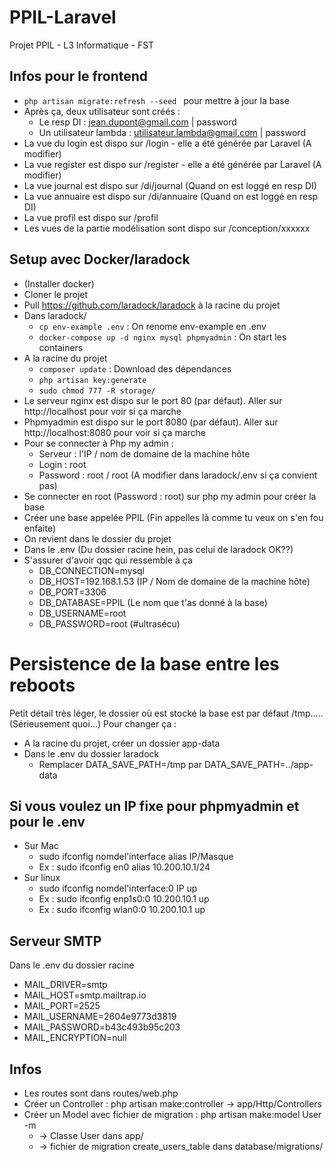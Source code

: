 # PPIL-Laravel
Projet PPIL - L3 Informatique - FST

## Infos pour le frontend
* ```php artisan migrate:refresh --seed ``` pour mettre à jour la base
* Après ça, deux utilisateur sont créés :
    * Le resp DI : jean.dupont@gmail.com | password
    * Un utilisateur lambda : utilisateur.lambda@gmail.com | password
* La vue du login est dispo sur /login - elle a été générée par Laravel (A modifier)
* La vue register est dispo sur /register - elle a été générée par Laravel (A modifier)
* La vue journal est dispo sur /di/journal (Quand on est loggé en resp DI)
* La vue annuaire est dispo sur /di/annuaire (Quand on est loggé en resp DI)
* La vue profil est dispo sur /profil
* Les vues de la partie modélisation sont dispo sur /conception/xxxxxx

## Setup avec Docker/laradock
* (Installer docker)
* Cloner le projet
* Pull https://github.com/laradock/laradock à la racine du projet
* Dans laradock/
    * ```cp env-example .env``` : On renome env-example en .env
    * ```docker-compose up -d nginx mysql phpmyadmin``` : On start les containers
* A la racine du projet
    * ``` composer update ``` : Download des dépendances
    * ``` php artisan key:generate ```
    * ```sudo chmod 777 -R storage/ ```
* Le serveur nginx est dispo sur le port 80 (par défaut). Aller sur http://localhost pour voir si ça marche 
* Phpmyadmin est dispo sur le port 8080 (par défaut). Aller sur http://localhost:8080 pour voir si ça marche
* Pour se connecter à Php my admin :
    * Serveur : l'IP / nom de domaine de la machine hôte 
    * Login : root
    * Password : root / root (A modifier dans laradock/.env si ça convient pas)
* Se connecter en root (Password : root) sur php my admin pour créer la base 
* Créer une base appelée PPIL (Fin appelles là comme tu veux on s'en fou enfaite)
* On revient dans le dossier du projet
* Dans le .env (Du dossier racine hein, pas celui de laradock OK??)
* S'assurer d'avoir qqc qui ressemble à ça
    * DB_CONNECTION=mysql
    * DB_HOST=192.168.1.53 (IP / Nom de domaine de la machine hôte)
    * DB_PORT=3306
    * DB_DATABASE=PPIL (Le nom que t'as donné à la base)
    * DB_USERNAME=root 
    * DB_PASSWORD=root (#ultrasécu)
    
# Persistence de la base entre les reboots
Petit détail très léger, le dossier où est stocké la base est par défaut /tmp..... (Sérieusement quoi...) 
Pour changer ça :
* A la racine du projet, créer un dossier app-data
* Dans le .env du dossier laradock
    * Remplacer DATA_SAVE_PATH=/tmp par DATA_SAVE_PATH=../app-data
    
## Si vous voulez un IP fixe pour phpmyadmin et pour le .env
* Sur Mac
    * sudo ifconfig nomdel'interface alias IP/Masque
    * Ex : sudo ifconfig en0 alias 10.200.10.1/24
* Sur linux
    * sudo ifconfig nomdel'interface:0 IP up
    * Ex : sudo ifconfig enp1s0:0 10.200.10.1 up
    * Ex : sudo ifconfig wlan0:0 10.200.10.1 up
    
## Serveur SMTP
Dans le .env du dossier racine
* MAIL_DRIVER=smtp
* MAIL_HOST=smtp.mailtrap.io
* MAIL_PORT=2525
* MAIL_USERNAME=2604e9773d3819
* MAIL_PASSWORD=b43c493b95c203
* MAIL_ENCRYPTION=null

## Infos
* Les routes sont dans routes/web.php
* Créer un Controller : php artisan make:controller -> app/Http/Controllers
* Créer un Model avec fichier de migration : php artisan make:model User -m 
    * -> Classe User dans app/
    * -> fichier de migration create_users_table dans database/migrations/